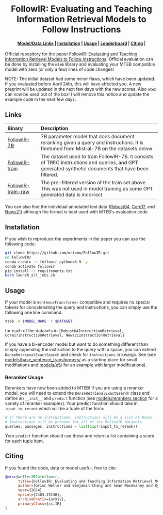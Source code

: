 <h1 align="center">FollowIR: Evaluating and Teaching Information
Retrieval Models to Follow Instructions</b></h1>

<h4 align="center">
    <p>
        <a href="#links">Model/Data Links</a> |
        <a href="#installation">Installation</a> |
        <a href="#usage">Usage</a> |
        <a href="https://huggingface.co/spaces/mteb/leaderboard?task=InstructionRetrieval">Leaderboard</a> |
        <a href="#citing">Citing</a> |
    <p>
</h4>

Official repository for the paper [FollowIR: Evaluating and Teaching Information Retrieval Models to Follow Instructions](https://arxiv.org/abs/2403.15246). Official evaluation can be done by installing the `mteb` library and evaluating your MTEB compatible model with zero (or only a few) lines of code changes!

NOTE: The initial dataset had some minor flaws, which have been updated. If you evaluated before April 24th, this will have affected you.  A new preprint will be updated in the next few days with the new scores. Also `mteb` can now be used out of the box! I will remove this notice and update the example code in the next few days.

## Links
| Binary |                                                                 Description                                                                |
|:------|:-------------------------------------------------------------------------------------------------------------------------------------------|
| [FollowIR-7B](https://huggingface.co/jhu-clsp/FollowIR-7B) |   7B parameter model that does document reranking given a query and instructions. It is finetuned from Mistral-7B on the datasets below  | 
| [FollowIR-train](https://huggingface.co/datasets/jhu-clsp/FollowIR-train) | The dataset used to train FollowIR-7B. It consists of TREC instructions and queries, and GPT generated synthetic documents that have been filtered. |
| [FollowIR-train-raw](https://huggingface.co/datasets/jhu-clsp/FollowIR-train-raw) |  The pre-filtered version of the train set above. This was not used in model training as some GPT generated data is incorrect. |              

You can also find the individual annotated test data ([Robust04](https://huggingface.co/datasets/jhu-clsp/robust04-instructions), [Core17](https://huggingface.co/datasets/jhu-clsp/core17-instructions), and [News21](https://huggingface.co/datasets/jhu-clsp/news21-instructions)) although the format is best used with MTEB's evaluation code.

## Installation 
If you wish to reproduce the experiments in the paper you can use the following code:

```bash
git clone https://github.com/orionw/FollowIR.git
cd FollowIR/
conda create -n followir python=3.9 -y
conda activate followir
pip install -r requirements.txt
bash launch_all_jobs.sh
```

## Usage 
If your model is `SentenceTransformer` compatible and requires no special tokens for concatenating the query and instructions, you can simply use the following one line command: 
```bash
mteb -m $MODEL_NAME -t $DATASET
```
for each of the datasets in `{Robust04InstructionRetrieval, Core17InstructionRetrieval, News21InstructionRetrieval}`

If you have a bi-encoder model but want to do something different than simply appending the instruction to the query with a space, you can extend `DenseRetrievalExactSearch` and check for `instructions` in kwargs. See (see [models/base_sentence_transformers/](https://github.com/orionw/mteb-instruct/tree/master/models/base_sentence_transformers) as a starting place for small modifiations and [models/e5/](https://github.com/orionw/mteb-instruct/tree/master/models/e5/evaluate_e5.py) for an example with larger modifications).

### Reranker Usage

Rerankers have now been added to MTEB! If you are using a reranker model, you will need to extend the `DenseRetrievalExactSearch` class and define an `__init__` and `predict` function (see [models/rerankers section](https://github.com/orionw/mteb-instruct/tree/master/models/rerankers/reranker_models.py) for a variety of reranker examples). Your predict function should take in `input_to_rerank` which will be a tuple of the form:
```python
# if there are no instructions, instructions will be a list of Nones
# Instructions will be present for all of the FollowIR datasets
queries, passages, instructions = list(zip(*input_to_rerank))
```

Your `predict` function should use these and return a list containing a score for each tuple item.


## Citing

If you found the code, data or model useful, free to cite:

```bibtex
@misc{weller2024followir,
      title={FollowIR: Evaluating and Teaching Information Retrieval Models to Follow Instructions}, 
      author={Orion Weller and Benjamin Chang and Sean MacAvaney and Kyle Lo and Arman Cohan and Benjamin Van Durme and Dawn Lawrie and Luca Soldaini},
      year={2024},
      eprint={2403.15246},
      archivePrefix={arXiv},
      primaryClass={cs.IR}
}
```

